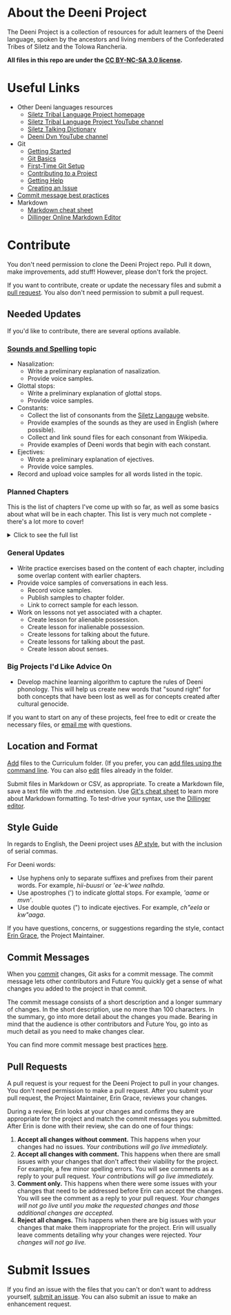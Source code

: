# About the Deeni Project
The Deeni Project is a collection of resources for adult learners of the Deeni language, spoken by the ancestors and living members of the Confederated Tribes of Siletz and the Tolowa Rancheria.

**All files in this repo are under the [CC BY-NC-SA 3.0 license](https://creativecommons.org/licenses/by-nc-sa/3.0/us/).**

# Useful Links
- Other Deeni languages resources
  - [Siletz Tribal Language Project homepage](http://siletzlanguage.org/)
  - [Siletz Tribal Language Project YouTube channel](https://www.youtube.com/channel/UCqItaFC4sUC_8fELAa5D9-w)
  - [Siletz Talking Dictionary](http://siletz.swarthmore.edu)
  - [Deeni Dvn YouTube channel](https://www.youtube.com/channel/UCZATl-BMCvJq5Dj0xGmzezA)
- Git
  - [Getting Started](https://git-scm.com/book/en/v1/Getting-Started)
  - [Git Basics](https://git-scm.com/book/en/v2/Getting-Started-Git-Basics)
  - [First-Time Git Setup](https://git-scm.com/book/en/v2/Getting-Started-First-Time-Git-Setup)
  - [Contributing to a Project](https://git-scm.com/book/en/v2/GitHub-Contributing-to-a-Project)
  - [Getting Help](https://git-scm.com/book/en/v1/Getting-Started-Getting-Help)
  - [Creating an Issue](https://help.github.com/articles/creating-an-issue/)
- [Commit message best practices](https://chris.beams.io/posts/git-commit/)
- Markdown
  - [Markdown cheat sheet](https://github.com/adam-p/markdown-here/wiki/Markdown-Cheatsheet)
  - [Dillinger Online Markdown Editor](https://dillinger.io/)

# Contribute
You don't need permission to clone the Deeni Project repo. Pull it down, make improvements, add stuff! However, please don't fork the project.

If you want to contribute, create or update the necessary files and submit a [pull request](#pullrequests). You also don't need permission to submit a pull request.

## Needed Updates
If you'd like to contribute, there are several options available.

### [Sounds and Spelling](https://github.com/erin-rtfm/Deeni/blob/master/Cirriculum/Chapter%200:%20Introduction%20and%20Basics/Sounds%20and%20Spelling.md) topic
* Nasalization: 
  * Write a preliminary explanation of nasalization.
  * Provide voice samples.
* Glottal stops: 
  * Write a preliminary explanation of glottal stops.
  * Provide voice samples.
* Constants: 
  * Collect the list of consonants from the [Siletz Langauge](http://www.siletzlanguage.org/additional-materials.php?category=18) website.
  * Provide examples of the sounds as they are used in English (where possible).
  * Collect and link sound files for each consonant from Wikipedia.
  * Provide examples of Deeni words that begin with each constant.
* Ejectives:
  * Wrote a preliminary explanation of ejectives.
  * Provide voice samples.
* Record and upload voice samples for all words listed in the topic.

### Planned Chapters
This is the list of chapters I've come up with so far, as well as some basics about what will be in each chapter. This list is very much not complete - there's a lot more to cover!

<details>
  <summary>Click to see the full list</summary>
* Write Chapter 3: Introductions
  * Write Lesson 1: My family
  * Write Lesson 2: My tribe
  * Write Lesson 3: My nationalities and other heritage
  * Write Lesson 4: My languages
  * Write Lesson 5: My work 
  * Write Lesson 6: Where I live
  * Write Lesson 7: Put it all together
* Write Chapter 4: People
  * Create lesson for talking about people who are not present.
  * Create lesson for body parts.
  * Create lesson for physical appearance.
  * Create lesson for personal qualities.
  * Create lesson for emotions.
  * Create lesson for introducing one person to another.
* Write Chapter 5: Objects
  * Create lesson for objects in the home.
  * Create lesson for objects at work.
  * Create lesson for objects at school.
  * Create lesson for colors.
  * Create lesson for size.
  * Create lesson for numbers, counting, and quantity.
  * Create lesson for this, that, that over there.
  * Create lesson for putting adjectives in a string.
  * Create lesson for interacting with objects.
* Write Chapter 6: Asking Questions
  * Create lesson for question words/asking questions.
  * Create lesson for asking people questions about themselves (e.g., _Do you live in Salem?_)
  * Create lesson for asking people questions about others (e.g., _Does your son live in Salem?_)
  * Create lesson for asking people how they feel.
  * Create lesson for asking people what they think.
* Write Chapter 7: Making Requests
  * Create lesson for passing food.
  * Create lesson for passing liquids.
  * Create lesson asking someone to do something.
  * Create lesson asking someone to give you something.
  * Create lesson asking someone to do something for someone else.
  * Create lesson for asking directions.
* Write Chapter 8: Weather and Nature
  * Create lesson for discussing the weather.
  * Create lesson for discussing seasons.
  * Create lesson for discussing space.
  * Create lesson for discussing natural cycles (e.g., salmon runs, etc.)
* Write Chapter 9: Daily Routine
  * Create lesson for talking about specific and general times (e.g., _one p.m._ versus _in the morning_).
  * Create lesson for and talking about dates (including days of the week and months of the year).
  * Create lesson for actions that typically happen during the day (e.g., waking up, brushing teeth, walking the dog, going to bed).
  * Create lesson for sequencing multiple verbs together.
  * Create lesson asking about someone else's routine.
* Write Chapter 10: Special Events (For each, answer the questions _What do we do? Who is there? Where does it happen? Why do we do it? When do we do it? How do we do it? How often do we do it?_)
  * Create lesson about Nee-Dash
  * Create lesson for Culture Camp
  * Create lesson for Run to the Rogue
  * Create lesson for Pow-wow
  * Create lesson for Christmas
  * Create lesson for birthdays
* Write Chapter 11: Likes and Dislikes
  * Create lesson for talking about objects, foods, and drinks you like (e.g, _I like sushi_ or _I like Hummel figurines_).
  * Create lesson for talking about actions you like (e.g., _I like to run_ or _I like to watch football_).
  * Create lesson for talking about dislikes.
  * Create lesson for asking about likes and dislikes.
* Write Chapter 12: Desire
  * Create lesson to talking about objects, foods, and drink you want.
  * Create lesson for talking about actions you want to do.
  * Create lesson for talking about things you don't want to do.
  * Create lesson for hungry/thirsty/tired.
* Write Chapter 13: Time
  * Create lesson about today and other present times.
  * Create lesson about tomorrow, day after tomorrow, next week, next year, and other future times.
  * Create lesson about yesterday, last week, last year, and other past times.
* Write Chapter 14: Future Plans
  * Create lesson about the things you plan to do in the future.
  * Create lesson about the things you want to do in the future.
  * Create lesson about asking others what they plan to do in the future.
  * Create lesson about asking others what they want to do in the future.
* Write Chapter 15: Possibilities
  * Create lesson about things that can and can't happen.
  * Create lesson about things that might or might not happen.
  * Create lesson about things that should or shouldn't happen.
  * Create lesson about things you can, might, should, or will do.
  * Create lesson about things others can, might, should, or will do.
* Write Chapter 16: Responsibilities
  * Create lesson about things that must and must not happen.
  * Create lesson about things that will or won't happen.
  * Create lesson about things you must or must not do.
  * Create lesson about things you will or won't do.
* Write Chapter 17: Possession
  * Create lesson about things that belong to you.
  * Create lesson about things that belong to another person.
  * Create lesson about things that belong to you and others.
  * Create lesson about things that belong to other people.
* Write Chapter 18: Past
  * Create lesson about the things you did in the past.
  * Create lesson about the things someone else did in the past.
* Write Chapter 19: If/Then, Cause/Effect
  * Create lesson about what you or others will do if a condition is met.
    * For example: _If it rains, then I/you/we two/we all/he/they two/they all will splash in puddles._
  * Create lesson about cause and effect.
    * For example: _When it rains, the ground gets wet._
* Write Chapter 20: Doing Things in Order
  * Create lesson about ordinals.
  * Create lesson about then, before, after
* Write Bonus Chapter 1: Animals
  * Create lesson about different kinds of animals.
  * Create lesson describing animals by color, size, and quality.
  * Create lesson describing animals by behavior.
  * Create lesson using adjectives in a string.
* Write Bonus Chapter 2: Jokes
* Write Bonus Chapter 3: Onomatopoeia
</details>

### General Updates
* Write practice exercises based on the content of each chapter, including some overlap content with earlier chapters.
* Provide voice samples of conversations in each less.
  * Record voice samples.
  * Publish samples to chapter folder.
  * Link to correct sample for each lesson.
* Work on lessons not yet associated with a chapter.
  * Create lesson for alienable possession.
  * Create lesson for inalienable possession.
  * Create lessons for talking about the future.
  * Create lessons for talking about the past.
  * Create lesson about senses.

### Big Projects I'd Like Advice On
* Develop machine learning algorithm to capture the rules of Deeni phonology. This will help us create new words that "sound right" for both concepts that have been lost as well as for concepts created after cultural genocide.

If you want to start on any of these projects, feel free to edit or create the necessary files, or [email me](mailto:thedeeniproject@gmail.com) with questions.

## Location and Format
[Add](https://help.github.com/articles/creating-new-files/) files to the Curriculum folder. (If you prefer, you can [add files using the command line](https://help.github.com/articles/adding-a-file-to-a-repository-using-the-command-line/). You can also [edit](https://help.github.com/articles/editing-files-in-another-user-s-repository/) files already in the folder.

Submit files in Markdown or CSV, as appropriate. To create a Markdown file, save a text file with the .md extension. Use [Git's cheat sheet](https://github.com/adam-p/markdown-here/wiki/Markdown-Cheatsheet) to learn more about Markdown formatting. To test-drive your syntax, use the [Dillinger editor](https://dillinger.io/).

## Style Guide
In regards to English, the Deeni project uses [AP style](https://apstylebook.com/), but with the inclusion of serial commas.

For Deeni words: 
- Use hyphens only to separate suffixes and prefixes from their parent words. For example, _hii-buusri_ or _'ee-k'wee nalhda_.
- Use apostrophes (') to indicate glottal stops. For example, _'aame_ or _mvn'_.
- Use double quotes (") to indicate ejectives. For example, _ch"eela_ or _kw"aaga_.

If you have questions, concerns, or suggestions regarding the style, contact [Erin Grace](mailto:thedeeniproject@gmail.com), the Project Maintainer.

## Commit Messages
When you [commit](https://git-scm.com/book/en/v1/Git-Basics-Recording-Changes-to-the-Repository#Committing-Your-Changes) changes, Git asks for a commit message. The commit message lets other contributors and Future You quickly get a sense of what changes you added to the project in that commit.

The commit message consists of a short description and a longer summary of changes. In the short description, use no more than 100 characters. In the summary, go into more detail about the changes you made. Bearing in mind that the audience is other contributors and Future You, go into as much detail as you need to make changes clear. 

You can find more commit message best practices [here](https://chris.beams.io/posts/git-commit/).

<a name="pullrequests"></a>
## Pull Requests
A pull request is your request for the Deeni Project to pull in your changes. You don't need permission to make a pull request. After you submit your pull request, the Project Maintainer, Erin Grace, reviews your changes. 

During a review, Erin looks at your changes and confirms they are appropriate for the project and match the commit messages you submitted. After Erin is done with their review, she can do one of four things:

1. **Accept all changes without comment.** This happens when your changes had no issues. _Your contributions will go live immediately._
2. **Accept all changes with comment.** This happens when there are small issues with your changes that don't affect their viability for the project. For example, a few minor spelling errors. You will see comments as a reply to your pull request. _Your contributions will go live immediately._
3. **Comment only.** This happens when there were some issues with your changes that need to be addressed before Erin can accept the changes. You will see the comment as a reply to your pull request. _Your changes will not go live until you make the requested changes and those additional changes are accepted._
4. **Reject all changes.** This happens when there are big issues with your changes that make them inappropriate for the project. Erin will usually leave comments detailing why your changes were rejected. _Your changes will not go live._

# Submit Issues
If you find an issue with the files that you can't or don't want to address yourself, [submit an issue](https://help.github.com/articles/creating-an-issue/). You can also submit an issue to make an enhancement request.
